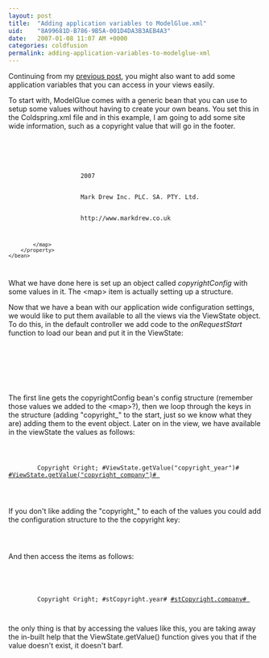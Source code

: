 ```yaml
---
layout: post
title:  "Adding application variables to ModelGlue.xml"
uid:	"8A99681D-B786-9B5A-001D4DA3B3AEB4A3"
date:   2007-01-08 11:07 AM +0000
categories: coldfusion
permalink: adding-application-variables-to-modelglue-xml
---
```

Continuing from my <a href="http://www.markdrew.co.uk/blog/index.cfm/2007/1/8/Adding-event-variables-to-ModelGluexml">previous post</a>, you might also want to add some application variables that you can access in your views easily.

To start with, ModelGlue comes with a generic bean that you can use to setup some values without having to create your own beans. You set this in the Coldspring.xml file and in this example, I am going to add some site wide information, such as a copyright value that will go in the footer.


<code>
	<bean id="copyrightConfig" class="ModelGlue.Bean.CommonBeans.SimpleConfig">
		<property name="config">
			<map>
				<entry key="year">
					<value>2007</value>
				</entry>
				<entry key="company">
					<value>Mark Drew Inc. PLC. SA. PTY. Ltd.</value>
				</entry>
				<entry key="link">
					<value>http://www.markdrew.co.uk</value>
				</entry>
				
			</map>
		</property>
	</bean>
</code>

What we have done here is set up an object called <em>copyrightConfig</em> with some values in it. The &lt;map&gt; item is actually setting up a structure. 

Now that we have a bean with our application wide configuration settings, we would like to put them available to all the views via the ViewState object. To do this, in the default controller we add code to the <em>onRequestStart</em> function to load our bean and put it in the ViewState:

<code>
 	<cfset stConfig = getModelGlue().getBean("copyrightConfig").getConfig() />
	<cfloop collection="#stConfig#" item="conf">
		<cfset arguments.event.setValue("copyright_" & conf, stConfig[conf])>
	</cfloop>	
	
</code>

The first line gets the copyrightConfig bean's config structure (remember those values we added to the &lt;map&gt;?), then we loop through the keys in the structure (adding  "copyright_" to the start, just so we know what they are) adding them to the event object. Later on in the view, we have available in the viewState the values as follows:

<code>
	<div id="footer">
		Copyright &copyright; #ViewState.getValue("copyright_year")# <a href="#ViewState.getValue("copyright_link")# ">#ViewState.getValue("copyright_company")# </a>
	</div>
	
</code>

If you don't like adding the "copyright_" to each of the values you could add the configuration structure to the the copyright key:

<code>
	<cfset arguments.event.setValue("copyright", getModelGlue().getBean("copyrightConfig").getConfig())>
</code> 

And then access the items as follows:

<code>
	<cfset stCopyright =  ViewState.getValue("copyright")>
	<div id="footer">
		Copyright &copyright; #stCopyright.year# <a href="#stCopyright.link# ">#stCopyright.company# </a>
	</div>
</code>

the only thing is that by accessing the values like this, you are taking away the in-built help that the ViewState.getValue() function gives you that if the value doesn't exist, it doesn't barf.